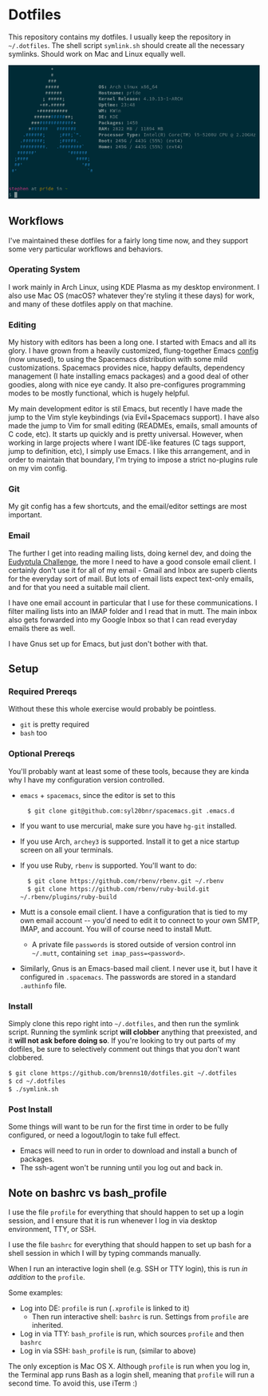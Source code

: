 # Dotfiles

This repository contains my dotfiles. I usually keep the repository in
`~/.dotfiles`. The shell script `symlink.sh` should create all the necessary
symlinks. Should work on Mac and Linux equally well.

![terminal preview](term.png)

## Workflows

I've maintained these dotfiles for a fairly long time now, and they support some
very particular workflows and behaviors.

### Operating System

I work mainly in Arch Linux, using KDE Plasma as my desktop environment. I also
use Mac OS (macOS? whatever they're styling it these days) for work, and many of
these dotfiles apply on that machine.

### Editing

My history with editors has been a long one. I started with Emacs and all its
glory. I have grown from a heavily customized, flung-together Emacs
[config][old-emacs] (now unused), to using the Spacemacs distribution with some
mild customizations. Spacemacs provides nice, happy defaults, dependency
management (I hate installing emacs packages) and a good deal of other goodies,
along with nice eye candy. It also pre-configures programming modes to be mostly
functional, which is hugely helpful.

[old-emacs]: https://github.com/brenns10/emacs

My main development editor is stil Emacs, but recently I have made the jump to
the Vim style keybindings (via Evil+Spacemacs support). I have also made the
jump to Vim for small editing (READMEs, emails, small amounts of C code, etc).
It starts up quickly and is pretty universal. However, when working in large
projects where I want IDE-like features (C tags support, jump to definition,
etc), I simply use Emacs. I like this arrangement, and in order to maintain that
boundary, I'm trying to impose a strict no-plugins rule on my vim config.

### Git

My git config has a few shortcuts, and the email/editor settings are most
important.

### Email

The further I get into reading mailing lists, doing kernel dev, and doing the
[Eudyptula Challenge][], the more I need to have a good console email client. I
certainly don't use it for all of my email - Gmail and Inbox are superb clients
for the everyday sort of mail. But lots of email lists expect text-only emails,
and for that you need a suitable mail client.

I have one email account in particular that I use for these communications. I
filter mailing lists into an IMAP folder and I read that in mutt. The main inbox
also gets forwarded into my Google Inbox so that I can read everyday emails
there as well.

[Eudyptula Challenge]: http://eudyptula-challenge.org/

I have Gnus set up for Emacs, but just don't bother with that.

## Setup

### Required Prereqs

Without these this whole exercise would probably be pointless.

- `git` is pretty required
- `bash` too

### Optional Prereqs

You'll probably want at least some of these tools, because they are kinda why I
have my configuration version controlled.

- `emacs` + `spacemacs`, since the editor is set to this

        $ git clone git@github.com:syl20bnr/spacemacs.git .emacs.d

- If you want to use mercurial, make sure you have `hg-git` installed.
- If you use Arch, `archey3` is supported. Install it to get a nice startup
  screen on all your terminals.
- If you use Ruby, `rbenv` is supported. You'll want to do:

        $ git clone https://github.com/rbenv/rbenv.git ~/.rbenv
        $ git clone https://github.com/rbenv/ruby-build.git ~/.rbenv/plugins/ruby-build

- Mutt is a console email client. I have a configuration that is tied to my own
  email account -- you'd need to edit it to connect to your own SMTP, IMAP, and
  account. You will of course need to install Mutt.
  - A private file `passwords` is stored outside of version control inn
    `~/.mutt`, containing `set imap_pass=<password>`.
- Similarly, Gnus is an Emacs-based mail client. I never use it, but I have it
  configured in `.spacemacs`. The passwords are stored in a standard `.authinfo`
  file.

### Install

Simply clone this repo right into `~/.dotfiles`, and then run the symlink
script. Running the symlink script **will clobber** anything that preexisted,
and it **will not ask before doing so**. If you're looking to try out parts of
my dotfiles, be sure to selectively comment out things that you don't want
clobbered.

    $ git clone https://github.com/brenns10/dotfiles.git ~/.dotfiles
    $ cd ~/.dotfiles
    $ ./symlink.sh

### Post Install

Some things will want to be run for the first time in order to be fully
configured, or need a logout/login to take full effect.

- Emacs will need to run in order to download and install a bunch of packages.
- The ssh-agent won't be running until you log out and back in.

## Note on bashrc vs bash_profile

I use the file `profile` for everything that should happen to set up a login
session, and I ensure that it is run whenever I log in via desktop environment,
TTY, or SSH.

I use the file `bashrc` for everything that should happen to set up bash for a
shell session in which I will by typing commands manually.

When I run an interactive login shell (e.g. SSH or TTY login), this is run *in
addition* to the `profile`.

Some examples:
- Log into DE: `profile` is run (`.xprofile` is linked to it)
    - Then run interactive shell: `bashrc` is run. Settings from `profile` are
      inherited.
- Log in via TTY: `bash_profile` is run, which sources `profile` and then
  `bashrc`
- Log in via SSH: `bash_profile` is run, (similar to above)

The only exception is Mac OS X. Although `profile` is run when you log in, the
Terminal app runs Bash as a login shell, meaning that `profile` will run a
second time. To avoid this, use iTerm :)

